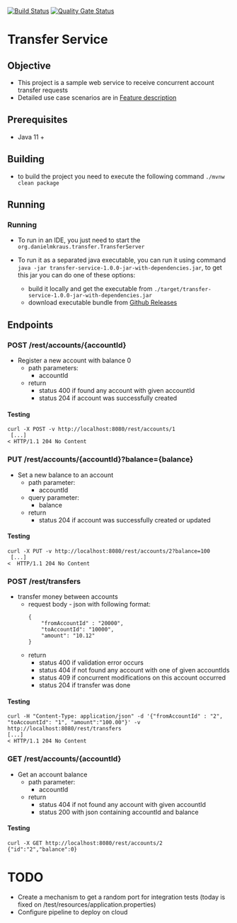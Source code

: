 [![Build Status](https://travis-ci.com/danielmkraus/transfer-service.svg?branch=master)](https://travis-ci.com/danielmkraus/transfer-service)
[![Quality Gate Status](https://sonarcloud.io/api/project_badges/measure?project=org.danielmkraus%3Atransfer-service&metric=alert_status)](https://sonarcloud.io/dashboard?id=org.danielmkraus%3Atransfer-service)


# Transfer Service

## Objective

- This project is a sample web service to receive concurrent account transfer requests
- Detailed use case scenarios are in [Feature description](./src/test/resources/stories/Transfer.feature)

## Prerequisites

- Java 11 +

## Building 

- to build the project you need to execute the following command
```./mvnw clean package```


## Running


### Running

- To run in an IDE, you just need to start the ```org.danielmkraus.transfer.TransferServer```

- To run it as a separated java executable, you can run it using command 
```java -jar transfer-service-1.0.0-jar-with-dependencies.jar```, to get this jar you can do one of these options: 
    - build it locally and get the executable from ```./target/transfer-service-1.0.0-jar-with-dependencies.jar```
    - download executable bundle from [Github Releases](https://github.com/danielmkraus/transfer-service/releases)

## Endpoints

### POST /rest/accounts/{accountId}

- Register a new account with balance 0
    - path parameters: 
        - accountId
    - return
        - status 400 if found any account with given accountId 
        - status 204 if account was successfully created
        
#### Testing 
```
curl -X POST -v http://localhost:8080/rest/accounts/1
 [...]
< HTTP/1.1 204 No Content
```
    
    
### PUT /rest/accounts/{accountId}?balance={balance}

- Set a new balance to an account 
    - path parameter: 
        - accountId
    - query parameter:
        - balance
    - return
        - status 204 if account was successfully created or updated
        
#### Testing 
 ```
 curl -X PUT -v http://localhost:8080/rest/accounts/2?balance=100
  [...]
<  HTTP/1.1 204 No Content
 ```
 
### POST /rest/transfers

- transfer money between accounts
    - request body - json with following format:
         ```
         {
             "fromAccountId" : "20000",
             "toAccountId": "10000",
             "amount": "10.12"
         }
         ```
    - return
         - status 400 if validation error occurs
         - status 404 if not found any account with one of given accountIds
         - status 409 if concurrent modifications on this account occurred
         - status 204 if transfer was done

#### Testing 
```
curl -H "Content-Type: application/json" -d '{"fromAccountId" : "2", "toAccountId": "1", "amount":"100.00"}' -v http://localhost:8080/rest/transfers 
[...]
< HTTP/1.1 204 No Content
```

### GET /rest/accounts/{accountId}

- Get an account balance 
    - path parameter: 
        - accountId
    - return
        - status 404 if not found any account with given accountId 
        - status 200 with json containing accountId and balance

#### Testing 
```
curl -X GET http://localhost:8080/rest/accounts/2
{"id":"2","balance":0}
```

# TODO

- Create a mechanism to get a random port for integration tests (today is fixed on /test/resources/application.properties)
- Configure pipeline to deploy on cloud